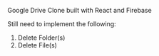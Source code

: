 Google Drive Clone built with React and Firebase

Still need to implement the following:

1. Delete Folder(s)
2. Delete File(s)
